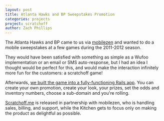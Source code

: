 ```yaml
---
layout: post
title: Atlanta Hawks and BP Sweepstakes Promotion
categories: projects
project: scratchoff
author: Zach Phillips
---
```


The Atlanta Hawks and BP came to us via [mobilezen](http://mobilezen.com) and wanted to do a mobile sweepstakes at a few games during the 2011-2012 season.

They would have been satisfied with something as simple as a Wufoo implementation or an email or SMS auto-response, but I had an idea I thought would be perfect for this, and would make the interaction infinitely more fun for the customers: a scratchoff game!

Afterwards, [we built the game into a fully-functioning Rails app](/projects/scratchoff). You can create your own promotion, create your look, your prizes, set the odds and inventory numbers, choose a sub-domain and you're rolling.

[Scratchoff.me](http://scratchoff.me) is released in partnership with mobilezen, who is handling sales, billing, and support, while the Kitchen gets to focus only on making the product as delightful as possible.